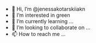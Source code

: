- 👋 Hi, I’m @jenessakotarskiiakn
- 👀 I’m interested in green
- 🌱 I’m currently learning ...
- 💞️ I’m looking to collaborate on ...
- 📫 How to reach me ...

<!---
jenessakotarskiiakn/jenessakotarskiiakn is a ✨ special ✨ repository because its `README.md` (this file) appears on your GitHub profile.
You can click the Preview link to take a look at your changes.
--->
